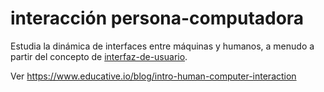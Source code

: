 # interacción persona-computadora

Estudia la dinámica de interfaces entre máquinas y humanos, a menudo a partir del concepto de  [interfaz-de-usuario](interfaz-de-usuario.md).

Ver <https://www.educative.io/blog/intro-human-computer-interaction>
